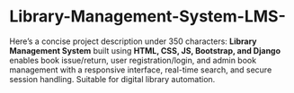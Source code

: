 # Library-Management-System-LMS-
Here’s a concise project description under 350 characters:  **Library Management System** built using **HTML, CSS, JS, Bootstrap, and Django** enables book issue/return, user registration/login, and admin book management with a responsive interface, real-time search, and secure session handling. Suitable for digital library automation.
